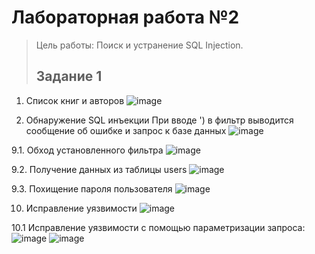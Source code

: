 # Лабораторная работа №2
> Цель работы: Поиск и устранение SQL Injection.
> ## Задание 1

1. Список книг и авторов
![image](https://user-images.githubusercontent.com/90596797/147355425-15d310e5-d326-4198-ab82-bb9278012092.png)

8. Обнаружение SQL инъекции
При вводе ') в фильтр выводится сообщение об ошибке и запрос к базе данных
![image](https://user-images.githubusercontent.com/90596797/147047474-c9e866cd-32ca-4150-8a11-fb6d0f499963.png)



9.1. Обход установленного фильтра
![image](https://user-images.githubusercontent.com/90596797/147355531-53a1ad19-7010-4bdd-819d-6679bba24461.png)


9.2. Получение данных из таблицы users
![image](https://user-images.githubusercontent.com/90596797/147355607-bcfb4f04-86f3-4f3f-9139-43567a378370.png)

9.3. Похищение пароля пользователя
![image](https://user-images.githubusercontent.com/90596797/147355624-1e387872-97c3-42b1-86dc-a489993644fc.png)

10. Исправление уязвимости
![image](https://user-images.githubusercontent.com/90596797/147051589-25bc193c-6332-41e6-8386-dfd151f4bc3f.png)


10.1 Исправление уязвимости с помощью параметризации запроса:
![image](https://user-images.githubusercontent.com/90596797/147355671-ef3f5cb3-3866-4bf0-909d-16ebe59f609f.png)
![image](https://user-images.githubusercontent.com/90596797/147355701-0497ad2f-466f-4c10-ac4c-1ab0ad5f3502.png)


